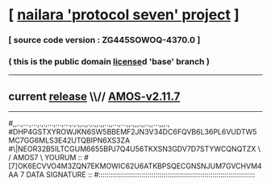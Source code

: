 
# [ [nailara 'protocol seven' project](http://nailara.network/) ]

### [ source code version : ZG445SOWOQ-4370.0 ]

### ( this is the public domain [license](../license)d 'base' branch )
---
## current [release](https://github.com/nailara-technologies/protocol-7/releases) \\\\// [AMOS-v2.11.7](https://github.com/nailara-technologies/protocol-7/releases/tag/AMOS-v2.11.7)
---

#,,..,...,...,.,.,...,...,...,.,.,,.,,.,.,,.,,..,,...,...,,.,,,.,,..,,...,,,.,
#DHP4GSTXYROWJKN6SW5BBEMF2JN3V34DC6FQVB6L36PL6VUDTW5MC7GG6MLS3E42UTQBIPN6XS3ZA
#\\\|NEOR32B5ILTCGUM6655BPJ7Q4U56TKXSN3GDV7D7STYWCQNQTZX \ / AMOS7 \ YOURUM ::
#\[7]OK6ECVVO4M3ZQN7EKMOWIC62U6ATKBPSQECGNSNJUM7GVCHVM4AA 7  DATA SIGNATURE ::
#:::::::::::::::::::::::::::::::::::::::::::::::::::::::::::::::::::::::::::::
